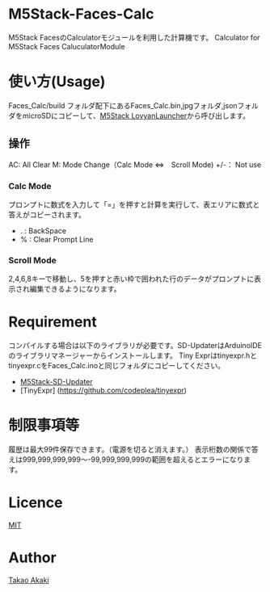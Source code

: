 # M5Stack-Faces-Calc

 M5Stack FacesのCalculatorモジュールを利用した計算機です。
 Calculator for M5Stack Faces CaluculatorModule

# 使い方(Usage)
 Faces_Calc/build フォルダ配下にあるFaces_Calc.bin,jpgフォルダ,jsonフォルダをmicroSDにコピーして、[M5Stack LovyanLauncher](https://github.com/lovyan03/M5Stack_LovyanLauncher)から呼び出します。

 ## 操作
 AC: All Clear
 M: Mode Change（Calc Mode ⇔　Scroll Mode)
 +/-： Not use

 ### Calc Mode
 プロンプトに数式を入力して「=」を押すと計算を実行して、表エリアに数式と答えがコピーされます。
- . : BackSpace
- % : Clear Prompt Line

 ### Scroll Mode
 2,4,6,8キーで移動し、5を押すと赤い枠で囲われた行のデータがプロンプトに表示され編集できるようになります。

 # Requirement

 コンパイルする場合は以下のライブラリが必要です。SD-UpdaterはArduinoIDEのライブラリマネージャーからインストールします。
 Tiny Exprはtinyexpr.hとtinyexpr.cをFaces_Calc.inoと同じフォルダにコピーしてください。

 - [M5Stack-SD-Updater](https://github.com/tobozo/M5Stack-SD-Updater)
 - [TinyExpr] (https://github.com/codeplea/tinyexpr)

# 制限事項等
履歴は最大99件保存できます。（電源を切ると消えます。）
表示桁数の関係で答えは999,999,999,999～-99,999,999,999の範囲を超えるとエラーになります。

# Licence
[MIT](https://github.com/mongonta0716/M5Stack-Faces-Calc/blob/master/LICENSE)

# Author
[Takao Akaki](https://twitter.com/mongonta555)



